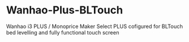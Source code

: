 # Wanhao-Plus-BLTouch
Wanhao i3 PLUS / Monoprice Maker Select PLUS cofigured for BLTouch bed levelling and fully functional touch screen
